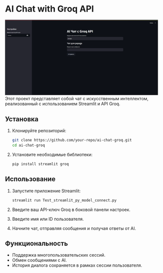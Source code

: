 # AI Chat with Groq API
![Image](https://github.com/KonstantinBA/Testing_modules_for_AI_Chat_bot/raw/main/Dashboard_preview_test_folder/image.png)
Этот проект представляет собой чат с искусственным интеллектом, реализованный с использованием Streamlit и API Groq.

## Установка

1. Клонируйте репозиторий:
   ```sh
   git clone https://github.com/your-repo/ai-chat-groq.git
   cd ai-chat-groq
   ```

2. Установите необходимые библиотеки:
   ```sh
   pip install streamlit groq
   ```

## Использование

1. Запустите приложение Streamlit:
   ```sh
   streamlit run Test_streamlit_py_model_connect.py
   ```

2. Введите ваш API-ключ Groq в боковой панели настроек.
3. Введите имя или ID пользователя.
4. Начните чат, отправляя сообщения и получая ответы от AI.

## Функциональность

- Поддержка многопользовательских сессий.
- Обмен сообщениями с AI.
- История диалога сохраняется в рамках сессии пользователя.